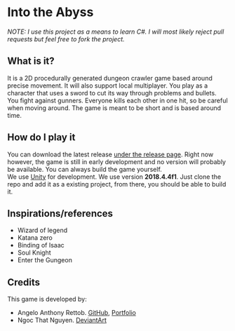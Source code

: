 # Into the Abyss
*NOTE: I use this project as a means to learn C#. I will most likely reject pull requests but feel free to fork the project.*
## What is it?
It is a 2D procedurally generated dungeon crawler game based around precise movement. It will also support local multiplayer. You play as a character that uses a sword to cut its way through problems and bullets. You fight against gunners. Everyone kills each other in one hit, so be careful when moving around. The game is meant to be short and is based around time.

## How do I play it
You can download the latest release [under the release page](https://github.com/antjowie/Into-the-Abyss/releases). Right now however, the game is still in early development and no version will probably be available. You can always build the game yourself.  
We use [Unity](https://unity.com/) for development. We use version **2018.4.4f1**. Just clone the repo and add it as a existing project, from there, you should be able to build it. 

## Inspirations/references
- Wizard of legend
- Katana zero
- Binding of Isaac
- Soul Knight
- Enter the Gungeon

## Credits
This game is developed by: 
- Angelo Anthony Rettob. [GitHub](https://github.com/antjowie), [Portfolio](https://angelo.netlify.com/)
- Ngoc That Nguyen. [DeviantArt](https://www.deviantart.com/iiiiiiiiii3k)
